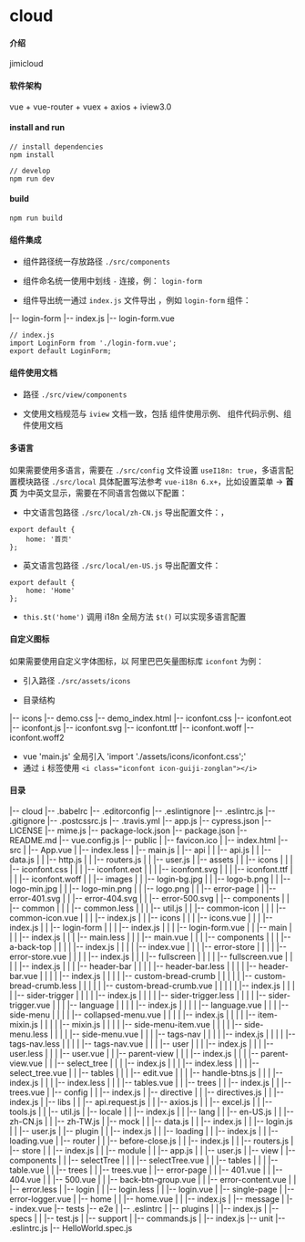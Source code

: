# cloud

#### 介绍
jimicloud

#### 软件架构
vue + vue-router + vuex + axios + iview3.0


#### install and run 

```
// install dependencies
npm install

// develop
npm run dev
```

#### build

```
npm run build
```
#### 组件集成

- 组件路径统一存放路径 `./src/components`
 
- 组件命名统一使用中划线 `-` 连接，例： `login-form`
 
- 组件导出统一通过 `index.js` 文件导出 ，例如 `login-form` 组件：


|-- login-form
    |-- index.js
    |-- login-form.vue

```
// index.js
import LoginForm from './login-form.vue';
export default LoginForm;
```
#### 组件使用文档

- 路径 `./src/view/components`

- 文使用文档规范与 `iview` 文档一致，包括 组件使用示例、 组件代码示例、组件使用文档

#### 多语言
如果需要使用多语言，需要在 `./src/config` 文件设置 `useI18n: true`，多语言配置模块路径 `./src/local` 具体配置写法参考 `vue-i18n 6.x+`，比如设置菜单 -> **首页** 为中英文显示，需要在不同语言包做以下配置：

- 中文语言包路径 `./src/local/zh-CN.js` 导出配置文件：，
```
export default {
    home: '首页'
};
```

- 英文语言包路径 `./src/local/en-US.js` 导出配置文件：
```
export default {
    home: 'Home'
};
```
- `this.$t('home')` 调用 i18n 全局方法 `$t()` 可以实现多语言配置



#### 自定义图标
如果需要使用自定义字体图标，以 阿里巴巴矢量图标库 `iconfont` 为例：

- 引入路径 `./src/assets/icons`

- 目录结构

|-- icons
    |-- demo.css
    |-- demo_index.html
    |-- iconfont.css
    |-- iconfont.eot
    |-- iconfont.js
    |-- iconfont.svg
    |-- iconfont.ttf
    |-- iconfont.woff
    |-- iconfont.woff2
 - vue 'main.js' 全局引入 'import './assets/icons/iconfont.css';'
 - 通过 `i` 标签使用
 `<i class="iconfont icon-guiji-zonglan"></i>`

#### 目录
|-- cloud
    |-- .babelrc
    |-- .editorconfig
    |-- .eslintignore
    |-- .eslintrc.js
    |-- .gitignore
    |-- .postcssrc.js
    |-- .travis.yml
    |-- app.js
    |-- cypress.json
    |-- LICENSE
    |-- mime.js
    |-- package-lock.json
    |-- package.json
    |-- README.md
    |-- vue.config.js
    |-- public
    |   |-- favicon.ico
    |   |-- index.html
    |-- src
    |   |-- App.vue
    |   |-- index.less
    |   |-- main.js
    |   |-- api
    |   |   |-- api.js
    |   |   |-- data.js
    |   |   |-- http.js
    |   |   |-- routers.js
    |   |   |-- user.js
    |   |-- assets
    |   |   |-- icons
    |   |   |   |-- iconfont.css
    |   |   |   |-- iconfont.eot
    |   |   |   |-- iconfont.svg
    |   |   |   |-- iconfont.ttf
    |   |   |   |-- iconfont.woff
    |   |   |-- images
    |   |       |-- login-bg.jpg
    |   |       |-- logo-b.png
    |   |       |-- logo-min.jpg
    |   |       |-- logo-min.png
    |   |       |-- logo.png
    |   |       |-- error-page
    |   |           |-- error-401.svg
    |   |           |-- error-404.svg
    |   |           |-- error-500.svg
    |   |-- components
    |   |   |-- common
    |   |   |   |-- common.less
    |   |   |   |-- util.js
    |   |   |-- common-icon
    |   |   |   |-- common-icon.vue
    |   |   |   |-- index.js
    |   |   |-- icons
    |   |   |   |-- icons.vue
    |   |   |   |-- index.js
    |   |   |-- login-form
    |   |   |   |-- index.js
    |   |   |   |-- login-form.vue
    |   |   |-- main
    |   |   |   |-- index.js
    |   |   |   |-- main.less
    |   |   |   |-- main.vue
    |   |   |   |-- components
    |   |   |       |-- a-back-top
    |   |   |       |   |-- index.js
    |   |   |       |   |-- index.vue
    |   |   |       |-- error-store
    |   |   |       |   |-- error-store.vue
    |   |   |       |   |-- index.js
    |   |   |       |-- fullscreen
    |   |   |       |   |-- fullscreen.vue
    |   |   |       |   |-- index.js
    |   |   |       |-- header-bar
    |   |   |       |   |-- header-bar.less
    |   |   |       |   |-- header-bar.vue
    |   |   |       |   |-- index.js
    |   |   |       |   |-- custom-bread-crumb
    |   |   |       |   |   |-- custom-bread-crumb.less
    |   |   |       |   |   |-- custom-bread-crumb.vue
    |   |   |       |   |   |-- index.js
    |   |   |       |   |-- sider-trigger
    |   |   |       |       |-- index.js
    |   |   |       |       |-- sider-trigger.less
    |   |   |       |       |-- sider-trigger.vue
    |   |   |       |-- language
    |   |   |       |   |-- index.js
    |   |   |       |   |-- language.vue
    |   |   |       |-- side-menu
    |   |   |       |   |-- collapsed-menu.vue
    |   |   |       |   |-- index.js
    |   |   |       |   |-- item-mixin.js
    |   |   |       |   |-- mixin.js
    |   |   |       |   |-- side-menu-item.vue
    |   |   |       |   |-- side-menu.less
    |   |   |       |   |-- side-menu.vue
    |   |   |       |-- tags-nav
    |   |   |       |   |-- index.js
    |   |   |       |   |-- tags-nav.less
    |   |   |       |   |-- tags-nav.vue
    |   |   |       |-- user
    |   |   |           |-- index.js
    |   |   |           |-- user.less
    |   |   |           |-- user.vue
    |   |   |-- parent-view
    |   |   |   |-- index.js
    |   |   |   |-- parent-view.vue
    |   |   |-- select_tree
    |   |   |   |-- index.js
    |   |   |   |-- index.less
    |   |   |   |-- select_tree.vue
    |   |   |-- tables
    |   |   |   |-- edit.vue
    |   |   |   |-- handle-btns.js
    |   |   |   |-- index.js
    |   |   |   |-- index.less
    |   |   |   |-- tables.vue
    |   |   |-- trees
    |   |       |-- index.js
    |   |       |-- trees.vue
    |   |-- config
    |   |   |-- index.js
    |   |-- directive
    |   |   |-- directives.js
    |   |   |-- index.js
    |   |-- libs
    |   |   |-- api.request.js
    |   |   |-- axios.js
    |   |   |-- excel.js
    |   |   |-- tools.js
    |   |   |-- util.js
    |   |-- locale
    |   |   |-- index.js
    |   |   |-- lang
    |   |       |-- en-US.js
    |   |       |-- zh-CN.js
    |   |       |-- zh-TW.js
    |   |-- mock
    |   |   |-- data.js
    |   |   |-- index.js
    |   |   |-- login.js
    |   |   |-- user.js
    |   |-- plugin
    |   |   |-- index.js
    |   |   |-- loading
    |   |       |-- index.js
    |   |       |-- loading.vue
    |   |-- router
    |   |   |-- before-close.js
    |   |   |-- index.js
    |   |   |-- routers.js
    |   |-- store
    |   |   |-- index.js
    |   |   |-- module
    |   |       |-- app.js
    |   |       |-- user.js
    |   |-- view
    |       |-- components
    |       |   |-- selectTree
    |       |   |   |-- selectTree.vue
    |       |   |-- tables
    |       |   |   |-- table.vue
    |       |   |-- trees
    |       |       |-- trees.vue
    |       |-- error-page
    |       |   |-- 401.vue
    |       |   |-- 404.vue
    |       |   |-- 500.vue
    |       |   |-- back-btn-group.vue
    |       |   |-- error-content.vue
    |       |   |-- error.less
    |       |-- login
    |       |   |-- login.less
    |       |   |-- login.vue
    |       |-- single-page
    |           |-- error-logger.vue
    |           |-- home
    |           |   |-- home.vue
    |           |   |-- index.js
    |           |-- message
    |               |-- index.vue
    |-- tests
        |-- e2e
        |   |-- .eslintrc
        |   |-- plugins
        |   |   |-- index.js
        |   |-- specs
        |   |   |-- test.js
        |   |-- support
        |       |-- commands.js
        |       |-- index.js
        |-- unit
            |-- .eslintrc.js
            |-- HelloWorld.spec.js



